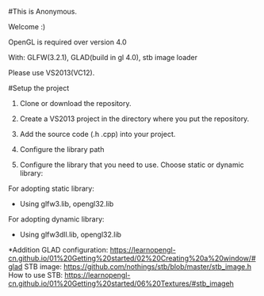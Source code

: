 #This is Anonymous. 

Welcome :)

OpenGL is required over version 4.0

With: GLFW(3.2.1), GLAD(build in gl 4.0), stb image loader

Please use VS2013(VC12).

#Setup the project

1. Clone or download the repository.

2. Create a VS2013 project in the directory where you put the repository.

3. Add the source code (.h .cpp) into your project.

4. Configure the library path

5. Configure the library that you need to use. Choose static or dynamic library:

For adopting static library:
- Using glfw3.lib, opengl32.lib

For adopting dynamic library:
- Using glfw3dll.lib, opengl32.lib

*Addition
GLAD configuration: https://learnopengl-cn.github.io/01%20Getting%20started/02%20Creating%20a%20window/#glad
STB image: https://github.com/nothings/stb/blob/master/stb_image.h
How to use STB: https://learnopengl-cn.github.io/01%20Getting%20started/06%20Textures/#stb_imageh
